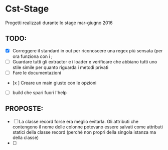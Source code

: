 # Cst-Stage
Progetti realizzati durante lo stage mar-giugno 2016


## TODO:

- [x] Correggere il standard in out per riconoscere una regex più sensata (per ora funziona con i ;
- [ ] Guardare tutti gli extractor e i loader e verificare che abbiano tutti uno stile simile per quanto riguarda i metodi privati
- [ ] Fare le documentazioni
- [x ] Creare un main giusto con le opzioni
- [ ] build che spari fuori l'help


## PROPOSTE:
- [ ] La classe record forse era meglio evitarla. Gli attributi che contengono il nome delle colonne potevano essere salvati come attributi statici della classe record (perchè non propri della singola istanza ma della classe)
- [ ] 
